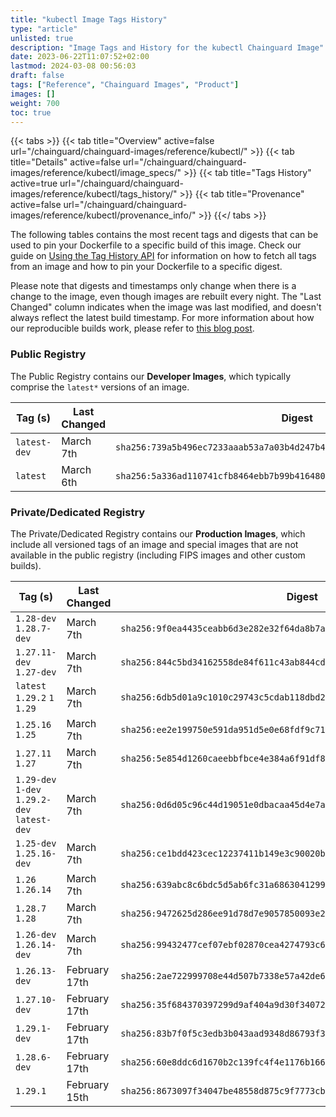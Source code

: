 ```yaml
---
title: "kubectl Image Tags History"
type: "article"
unlisted: true
description: "Image Tags and History for the kubectl Chainguard Image"
date: 2023-06-22T11:07:52+02:00
lastmod: 2024-03-08 00:56:03
draft: false
tags: ["Reference", "Chainguard Images", "Product"]
images: []
weight: 700
toc: true
---
```


{{< tabs >}}
{{< tab title="Overview" active=false url="/chainguard/chainguard-images/reference/kubectl/" >}}
{{< tab title="Details" active=false url="/chainguard/chainguard-images/reference/kubectl/image_specs/" >}}
{{< tab title="Tags History" active=true url="/chainguard/chainguard-images/reference/kubectl/tags_history/" >}}
{{< tab title="Provenance" active=false url="/chainguard/chainguard-images/reference/kubectl/provenance_info/" >}}
{{</ tabs >}}

The following tables contains the most recent tags and digests that can be used to pin your Dockerfile to a specific build of this image. Check our guide on [Using the Tag History API](/chainguard/chainguard-images/using-the-tag-history-api/) for information on how to fetch all tags from an image and how to pin your Dockerfile to a specific digest.

Please note that digests and timestamps only change when there is a change to the image, even though images are rebuilt every night. The "Last Changed" column indicates when the image was last modified, and doesn't always reflect the latest build timestamp. For more information about how our reproducible builds work, please refer to [this blog post](https://www.chainguard.dev/unchained/reproducing-chainguards-reproducible-image-builds).

### Public Registry
The Public Registry contains our **Developer Images**, which typically comprise the `latest*` versions of an image.

| Tag (s)       | Last Changed | Digest                                                                    |
|---------------|--------------|---------------------------------------------------------------------------|
|  `latest-dev` | March 7th    | `sha256:739a5b496ec7233aaab53a7a03b4d247b4de608fd16dada77ee102e8fe24577b` |
|  `latest`     | March 6th    | `sha256:5a336ad110741cfb8464ebb7b99b4164808d6386a992fc9720d9e4f98708fa0b` |


### Private/Dedicated Registry
The Private/Dedicated Registry contains our **Production Images**, which include all versioned tags of an image and special images that are not available in the public registry (including FIPS images and other custom builds).

| Tag (s)                                       | Last Changed  | Digest                                                                    |
|-----------------------------------------------|---------------|---------------------------------------------------------------------------|
|  `1.28-dev` `1.28.7-dev`                      | March 7th     | `sha256:9f0ea4435ceabb6d3e282e32f64da8b7ad70676737628897379db727d23718b8` |
|  `1.27.11-dev` `1.27-dev`                     | March 7th     | `sha256:844c5bd34162558de84f611c43ab844cd7e23a36bd91f17b64b9f8e3faeae1ec` |
|  `latest` `1.29.2` `1` `1.29`                 | March 7th     | `sha256:6db5d01a9c1010c29743c5cdab118dbd220f7c34be9cdc9a82e9bfa8332ff754` |
|  `1.25.16` `1.25`                             | March 7th     | `sha256:ee2e199750e591da951d5e0e68fdf9c71fe865c931226fb8df3ea6f07341b31c` |
|  `1.27.11` `1.27`                             | March 7th     | `sha256:5e854d1260caeebbfbce4e384a6f91df8ff110af5e995f270c46479f7018fd29` |
|  `1.29-dev` `1-dev` `1.29.2-dev` `latest-dev` | March 7th     | `sha256:0d6d05c96c44d19051e0dbacaa45d4e7a6732ee93885b0046fcc4bfd10b7d7d2` |
|  `1.25-dev` `1.25.16-dev`                     | March 7th     | `sha256:ce1bdd423cec12237411b149e3c90020bd62b4d8036c09163b03228e9d509b20` |
|  `1.26` `1.26.14`                             | March 7th     | `sha256:639abc8c6bdc5d5ab6fc31a6863041299626ef6b0ac236a12195c33043b80557` |
|  `1.28.7` `1.28`                              | March 7th     | `sha256:9472625d286ee91d78d7e9057850093e27e07e8b744ab9d09b5e4a92bb1d1d6c` |
|  `1.26-dev` `1.26.14-dev`                     | March 7th     | `sha256:99432477cef07ebf02870cea4274793c6144bff1b54401a34e7d9e8887ba0511` |
|  `1.26.13-dev`                                | February 17th | `sha256:2ae722999708e44d507b7338e57a42de657edb3fb321526ffa66830a29559a09` |
|  `1.27.10-dev`                                | February 17th | `sha256:35f684370397299d9af404a9d30f3407213c22647760485406c4b9b70ab5548a` |
|  `1.29.1-dev`                                 | February 17th | `sha256:83b7f0f5c3edb3b043aad9348d86793f37e791b04a244bed404d3ca92e1db5c8` |
|  `1.28.6-dev`                                 | February 17th | `sha256:60e8ddc6d1670b2c139fc4f4e1176b166e85198a9ff7b9f201a7e0216d8e6932` |
|  `1.29.1`                                     | February 15th | `sha256:8673097f34047be48558d875c9f7773cb32df6256a621a29156dffb0f8532fc8` |

